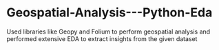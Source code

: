 # Geospatial-Analysis---Python-Eda
Used libraries like Geopy and Folium to perform geospatial analysis and performed extensive EDA to extract insights from the given dataset
